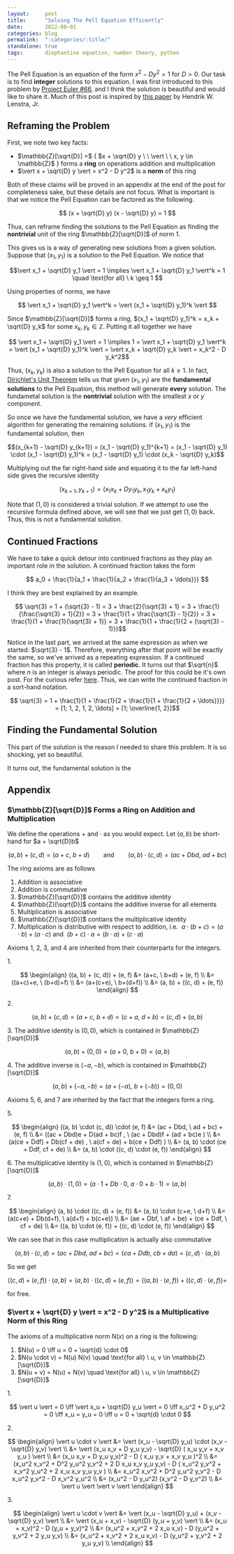 ```yaml
---
layout:     post
title:      "Solving The Pell Equation Efficently"
date:       2022-08-01
categories: blog
permalink:  ":categories/:title/"
standalone: true
tags:       diophantine equation, number theory, python
---
```


The Pell Equation is an equation of the form $x^2 - D y^2 = 1$ for $D > 0$. Our task is to find **integer** solutions to this equation. I was first introduced to this problem by [Project Euler #66](https://projecteuler.net/problem=66), and I think the solution is beautiful and would like to share it. Much of this post is inspired by [this paper](http://library.msri.org/books/Book44/files/01lenstra.pdf) by Hendrik W. Lenstra, Jr.

## Reframing the Problem

First, we note two key facts:

* $\mathbb{Z}[\sqrt{D}] =$ { $x + \sqrt{D} y \ \ \vert \ \ x, y \in \mathbb{Z}$ } forms a **ring** on operations addition and multiplication
* $\vert x + \sqrt{D} y \vert = x^2 - D y^2$ is a **norm** of this ring

Both of these claims will be proved in an appendix at the end of the post for completeness sake, but these details are not focus. What is important is that we notice the Pell Equation can be factored as the following.

$$ (x + \sqrt{D} y) (x - \sqrt{D} y) = 1 $$

Thus, can reframe finding the solutions to the Pell Equation as finding the **nontrivial** unit of the ring $\mathbb{Z}[\sqrt{D}]$ of norm 1.

This gives us is a way of generating new solutions from a given solution. Suppose that $(x_1, y_1)$ is a solution to the Pell Equation. We notice that

$$\vert x_1 + \sqrt{D} y_1 \vert = 1 \implies \vert x_1 + \sqrt{D} y_1 \vert^k = 1 \quad \text{for all} \ k \geq 1 $$

Using properties of norms, we have

$$ \vert x_1 + \sqrt{D} y_1 \vert^k = \vert (x_1 + \sqrt{D} y_1)^k \vert $$


Since $\mathbb{Z}[\sqrt{D}]$ forms a ring, $(x_1 + \sqrt{D} y_1)^k = x_k + \sqrt{D} y_k$ for some $x_k, y_k \in \mathbb{Z}$. Putting it all together we have

$$ \vert x_1 + \sqrt{D} y_1 \vert = 1 \implies 1 = \vert x_1 + \sqrt{D} y_1 \vert^k = \vert (x_1 + \sqrt{D} y_1)^k \vert = \vert x_k + \sqrt{D} y_k \vert = x_k^2 - D y_k^2$$

Thus, $(x_k, y_k)$ is also a solution to the Pell Equation for all $k \geq 1$.
In fact, [Dirichlet's Unit Theorem](https://faculty.math.illinois.edu/~r-ash/Ant/AntChapter6.pdf) tells us that given $(x_1, y_1)$ are the **fundamental solutions** to the Pell Equation, this method will generate **every** solution. The fundametal solution is the **nontrivial** solution with the smallest $x$ or $y$ component.

So once we have the fundamental solution, we have a _very_ efficient algorithm for generating the remaining solutions. if $(x_1, y_1)$ is the fundamental solution, then 


$$(x_{k+1} - \sqrt{D} y_{k+1}) = (x_1 - \sqrt{D} y_1)^{k+1} = (x_1 - \sqrt{D} y_1) \cdot (x_1 - \sqrt{D} y_1)^k = (x_1 - \sqrt{D} y_1) \cdot (x_k - \sqrt{D} y_k)$$

Multiplying out the far right-hand side and equating it to the far left-hand side gives the recursive identity

$$ (x_{k+1}, y_{k+1}) = (x_1 x_k + D y_1 y_k, x_1 y_k + x_k y_1) $$


Note that $(1, 0)$ is considered a trivial solution. If we attempt to use the recursive formula defined above, we will see that we just get $(1, 0)$ back. Thus, this is not a fundamental solution.

## Continued Fractions

We have to take a quick detour into continued fractions as they play an important role in the solution. A continued fraction takes the form 

$$ a_0 + \frac{1}{a_1 + \frac{1}{a_2 + \frac{1}{a_3 + \ldots}}} $$


I think they are best explained by an example.

$$ \sqrt{3} = 1 + (\sqrt{3} - 1) = 3 + \frac{2}{\sqrt{3} + 1} = 3 + \frac{1}{\frac{\sqrt{3} + 1}{2}} = 3 + \frac{1}{1 + \frac{\sqrt{3} - 1}{2}} = 3 + \frac{1}{1 + \frac{1}{\sqrt{3} + 1}} = 3 + \frac{1}{1 + \frac{1}{2 + (\sqrt{3} - 1)}}$$

Notice in the last part, we arrived at the same expression as when we started: $\sqrt{3} - 1$. Therefore, everything after that point will be exactly the same, so we've arrived as a repeating expression. If a continued fraction has this property, it is called **periodic**. It turns out that $\sqrt{n}$ where $n$ is an integer is always periodic. The proof for this could be it's own post. For the curious refer [here](https://sites.millersville.edu/bikenaga/number-theory/periodic-continued-fractions/periodic-continued-fractions.html). Thus, we can write the continued fraction in a sort-hand notation.

$$ \sqrt{3} = 1 + \frac{1}{1 + \frac{1}{2 + \frac{1}{1 + \frac{1}{2 + \ldots}}}} = [1; 1, 2, 1, 2, \ldots] = [1; \overline{1, 2}]$$

## Finding the Fundamental Solution

This part of the solution is the reason I needed to share this problem. It is so shocking, yet so beautiful. 

It turns out, the fundamental solution is the 


## Appendix

### $\mathbb{Z}[\sqrt{D}]$ Forms a Ring on Addition and Multiplication

We define the operations $+$ and $\cdot$ as you would expect. Let $(a, b)$ be short-hand for $a + \sqrt{D}b$ 

$$(a, b) + (c, d) = (a+c, \ b+d) \qquad \text{and} \qquad (a, b) \cdot (c, d) = (ac + Dbd, \ ad + bc)$$


The ring axioms are as follows
1. Addition is associative
2. Addition is commutative
3. $\mathbb{Z}[\sqrt{D}]$ contains the additive identity
4. $\mathbb{Z}[\sqrt{D}]$ contains the additive inverse for all elements
5. Multiplication is associative
6. $\mathbb{Z}[\sqrt{D}]$ contians the multiplicative identity
7. Multiplication is distributive with respect to addition, i.e. $\ a \cdot (b + c) = (a \cdot b) + (a \cdot c)$ and $\ (b + c) \cdot a = (b \cdot a) + (c \cdot a)$


Axioms 1, 2, 3, and 4 are inherited from their counterparts for the integers.

$1.$

$$ 
\begin{align}
    ((a, b) + (c, d)) + (e, f) 
    &= (a+c, \ b+d) + (e, f) \\
    &= ((a+c)+e, \ (b+d)+f) \\
    &= (a+(c+e), \ b+(d+f)) \\
    &= (a, b) + ((c, d) + (e, f)) 
\end{align}
$$

$2.$ 

$$ (a, b) + (c, d) = (a+c, \ b+d) = (c+a, \ d+b) = (c, d) + (a, b) $$

$3.$ The additive identity is $(0, 0)$, which is contained in $\mathbb{Z}[\sqrt{D}]$

$$ (a, b) + (0, 0) = (a+0, \ b+0) = (a, b) $$

$4.$ The additive inverse is $(-a, -b)$, which is contained in $\mathbb{Z}[\sqrt{D}]$

$$ (a, b) + (-a, -b) = (a+(-a), \ b+(-b)) = (0, 0) $$

Axioms 5, 6, and 7 are inherited by the fact that the integers form a ring.

$5.$

$$ 
\begin{align}
    ((a, b) \cdot (c, d)) \cdot (e, f) 
    &= (ac + Dbd, \ ad + bc) + (e, f) \\
    &= ((ac + Dbd)e + D(ad + bc)f , \ (ac + Dbd)f + (ad + bc)e ) \\
    &= (a(ce + Ddf) + Db(cf + de) , \ a(cf + de) + b(ce + Ddf) ) \\
    &= (a, b) \cdot (ce + Ddf, cf + de) \\
    &= (a, b) \cdot ((c, d) \cdot (e, f))
\end{align}
$$

$6.$ The multiplicative identity is $(1, 0)$, which is contained in $\mathbb{Z}[\sqrt{D}]$

$$ (a, b) \cdot (1, 0) = (a \cdot 1 + Db \cdot 0, \ a \cdot 0 + b \cdot 1) = (a, b)$$

$7.$

$$
\begin{align}
    (a, b) \cdot ((c, d) + (e, f))
    &= (a, b) \cdot (c+e, \ d+f) \\
    &= (a(c+e) + Db(d+f), \ a(d+f) + b(c+e)) \\
    &= (ae + Dbf, \ af + be) + (ce + Ddf, \ cf + de) \\
    &= ((a, b) \cdot (e, f)) + ((c, d) \cdot (e, f))
\end{align}
$$

We can see that in this case multiplication is actually also commutative

$$ (a, b) \cdot (c, d) = (ac + Dbd, \ ad + bc) = (ca + Ddb, \ cb + da) = (c, d) \cdot (a, b)$$

So we get 

$$((c, d) + (e, f)) \cdot (a, b) = (a, b) \cdot ((c, d) + (e, f)) = ((a, b) \cdot (e, f)) + ((c, d) \cdot (e, f)) = $$

for free.


### $\vert x + \sqrt{D} y \vert = x^2 - D y^2$ is a Multiplicative Norm of this Ring

The axioms of a multiplicative norm $N(x)$ on a ring is the following:
1. $N(u) = 0 \iff u = 0 + \sqrt{d} \cdot 0$
2. $N(u \cdot v) = N(u) N(v) \quad \text{for all} \ u, v \in \mathbb{Z}[\sqrt{D}]$
3. $N(u + v) = N(u) + N(v) \quad \text{for all} \ u, v \in \mathbb{Z}[\sqrt{D}]$

$1.$

$$
\vert u \vert = 0 \iff \vert x_u + \sqrt{D} y_u \vert = 0 \iff x_u^2 + D y_u^2 = 0 \iff x_u = y_u = 0 \iff u = 0 + \sqrt{d} \cdot 0
$$

$2.$

$$
\begin{align}
    \vert u \cdot v \vert 
    &= \vert (x_u - \sqrt{D} y_u) \cdot (x_v - \sqrt{D} y_v) \vert \\
    &= \vert (x_u x_v + D y_u y_v) - \sqrt{D} ( x_u y_v + x_v y_u )  \vert \\
    &= (x_u x_v + D y_u y_v)^2 - D ( x_u y_v + x_v y_u )^2 \\
    &= (x_u^2 x_v^2 + D^2 y_u^2 y_v^2 + 2 D x_u x_v y_u y_v) - D ( x_u^2 y_v^2 + x_v^2 y_u^2 + 2 x_u x_v y_u y_v ) \\
    &= x_u^2 x_v^2 + D^2 y_u^2 y_v^2 - D x_u^2 y_v^2 - D x_v^2 y_u^2 \\
    &= (x_u^2 - D y_u^2) (x_v^2 - D y_v^2) \\
    &= \vert u \vert \vert v \vert
\end{align}
$$

$3.$

$$
\begin{align}
    \vert u \cdot v \vert 
    &= \vert (x_u - \sqrt{D} y_u) + (x_v - \sqrt{D} y_v) \vert \\
    &= \vert (x_u + x_v) - \sqrt{D} (y_u + y_v) \vert \\
    &= (x_u + x_v)^2 - D (y_u + y_v)^2 \\
    &= (x_u^2 + x_v^2 + 2 x_u x_v) - D (y_u^2 + y_v^2 + 2 y_u y_v) \\
    &= (x_u^2 + x_v^2 + 2 x_u x_v) - D (y_u^2 + y_v^2 + 2 y_u y_v) \\
\end{align}
$$

